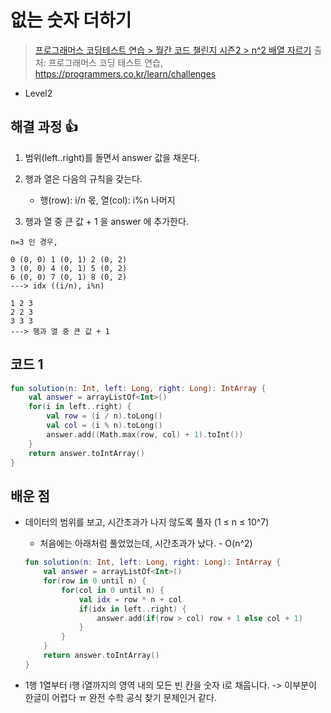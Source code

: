 # 없는 숫자 더하기

> [프로그래머스 코딩테스트 연습 > 월간 코드 챌린지 시즌2 > n^2 배열 자르기](https://programmers.co.kr/learn/courses/30/lessons/87390)
> 출처: 프로그래머스 코딩 테스트 연습, https://programmers.co.kr/learn/challenges

- Level2

## 해결 과정 👍

1. 범위(left..right)를 돌면서 answer 값을 채운다.

2. 행과 열은 다음의 규칙을 갖는다.

   - 행(row): i/n 몫, 열(col): i%n 나머지

3. 행과 열 중 큰 값 + 1 을 answer 에 추가한다.

```
n=3 인 경우,

0 (0, 0) 1 (0, 1) 2 (0, 2)
3 (0, 0) 4 (0, 1) 5 (0, 2)
6 (0, 0) 7 (0, 1) 8 (0, 2)
---> idx ((i/n), i%n)

1 2 3
2 2 3
3 3 3
---> 행과 열 중 큰 값 + 1
```

## 코드 1

```kotlin
fun solution(n: Int, left: Long, right: Long): IntArray {
    val answer = arrayListOf<Int>()
    for(i in left..right) {
        val row = (i / n).toLong()
        val col = (i % n).toLong()
        answer.add((Math.max(row, col) + 1).toInt())
    }
    return answer.toIntArray()
}
```

## 배운 점

- 데이터의 범위를 보고, 시간초과가 나지 않도록 풀자 (1 ≤ n ≤ 10^7)

  - 처음에는 아래처럼 풀었었는데, 시간초과가 났다. - O(n^2)

  ```kotlin
  fun solution(n: Int, left: Long, right: Long): IntArray {
      val answer = arrayListOf<Int>()
      for(row in 0 until n) {
          for(col in 0 until n) {
              val idx = row * n + col
              if(idx in left..right) {
                  answer.add(if(row > col) row + 1 else col + 1)
              }
          }
      }
      return answer.toIntArray()
  }
  ```
- 1행 1열부터 i행 i열까지의 영역 내의 모든 빈 칸을 숫자 i로 채웁니다. -> 이부분이 한글이 어렵다 ㅠ
  완전 수학 공식 찾기 문제인거 같다.
